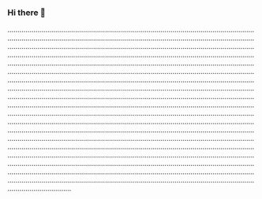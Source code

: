 ### Hi there 👋

....................................................................................................................................................................................................................................................................................................................................................................................................................................................................................................................................................................................................................................................................................................................................................................................................................................................................................................................................................................................................................................................................................................................................................................................................................................................................................................................................................................................................................................................................................................................................................................................................................................................................................................................................................................................................................................................................................................................................................................................................................................................................................................................................................................................................................................................................................................................................................................................................................................................................................